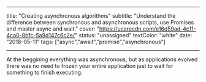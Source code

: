 
---
title: "Creating asynchronous algorithms"
subtitle: "Understand the difference between synchronous and asynchronous scripts, use Promises and master async and wait."
cover: "https://ucarecdn.com/e16d59ad-4c11-4ca0-8bfc-5a9d147c6c2e/"
status: "unassigned"
textColor: "white"
date: "2018-05-11"
tags: ["async","await","promise","asynchronous"]

---

At the beggining everything was asynchronous, but as applications evolved there was no need to frozen your entire application just to wait for something to finish executing.

